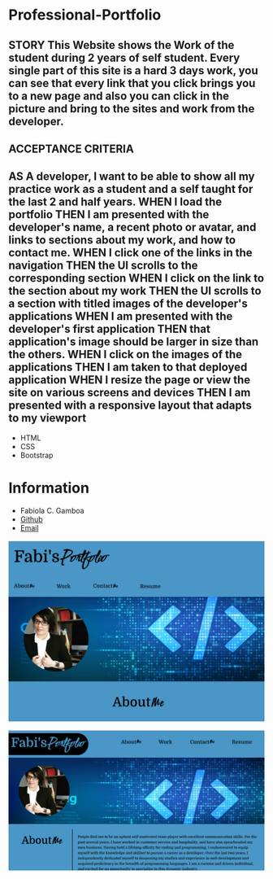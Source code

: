 # Professional-Portfolio


## __STORY__ This Website  shows the Work of the student during 2 years of self student. Every single part of this site is a hard 3 days work, you can see that every link that you click brings you to a new page and also you can click in the picture and bring to the sites and work from the developer.

## __ACCEPTANCE CRITERIA__

## __AS A developer__, I want to be able to show all my practice work as a student and a self taught for the last 2 and half years. WHEN I load the portfolio THEN I am presented with the developer's name, a recent photo or avatar, and links to sections about my work, and how to contact me. WHEN I click one of the links in the navigation THEN the UI scrolls to the corresponding section WHEN I click on the link to the section about my work THEN the UI scrolls to a section with titled images of the developer's applications WHEN I am presented with the developer's first application THEN that application's image should be larger in size than the others. WHEN I click on the images of the applications THEN I am taken to that deployed application WHEN I resize the page or view the site on various screens and devices THEN I am presented with a responsive layout that adapts to my viewport

- HTML
- CSS
- Bootstrap

# Information

* Fabiola C. Gamboa
* [Github](https://github.com/Fabskickass/Professional-Portfolio)
* [Email](fabiscg79@gmail.com)



![Fabi's Portfolio](./assets/images/portfolio.png)

![Phone's Mock-up](./assets/images/Fabs-portfolio.png)


